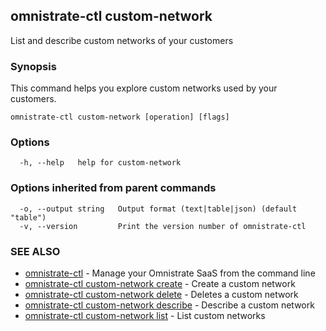 ## omnistrate-ctl custom-network

List and describe custom networks of your customers

### Synopsis

This command helps you explore custom networks used by your customers.

```
omnistrate-ctl custom-network [operation] [flags]
```

### Options

```
  -h, --help   help for custom-network
```

### Options inherited from parent commands

```
  -o, --output string   Output format (text|table|json) (default "table")
  -v, --version         Print the version number of omnistrate-ctl
```

### SEE ALSO

* [omnistrate-ctl](omnistrate-ctl.md)	 - Manage your Omnistrate SaaS from the command line
* [omnistrate-ctl custom-network create](omnistrate-ctl_custom-network_create.md)	 - Create a custom network
* [omnistrate-ctl custom-network delete](omnistrate-ctl_custom-network_delete.md)	 - Deletes a custom network
* [omnistrate-ctl custom-network describe](omnistrate-ctl_custom-network_describe.md)	 - Describe a custom network
* [omnistrate-ctl custom-network list](omnistrate-ctl_custom-network_list.md)	 - List custom networks

